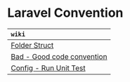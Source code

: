 # Laravel Convention

| `wiki`
| :--------
| [Folder Struct][folder-struct]
| [Bad - Good code convention][bad-good-code-convention]
| [Config - Run Unit Test][unit-test]

[folder-struct]: folder-struct.md
[bad-good-code-convention]: bad-good-code-convention.md
[unit-test]: unit-test.md
